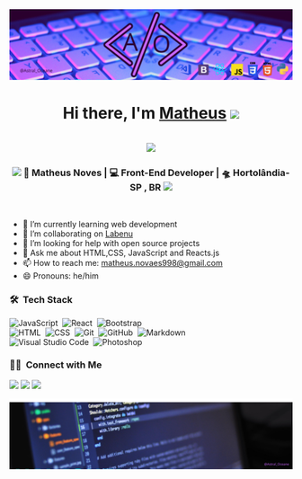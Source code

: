 <img src="https://github.com/AstralOceane/AstralOceane/blob/main/img/top-banner.png.png"/>



<div align="center">
   <h1>Hi there, I'm <a href="https://www.linkedin.com/in/matheus-novaes-a7a247200/">Matheus</a> <img src="https://media.giphy.com/media/hvRJCLFzcasrR4ia7z/giphy.gif" width="25px"> </h1>
</br>   
   
   <img src="https://pronoun.cyou/x/y?subject=He&object=Him&height=20"> 
</div>

<div align="center">
<h3><img src="https://media.giphy.com/media/WUlplcMpOCEmTGBtBW/giphy.gif" width="30"> 🙎 Matheus Noves | 💻 Front-End Developer | 🛸 Hortolândia-SP , BR <img src="https://media.giphy.com/media/WUlplcMpOCEmTGBtBW/giphy.gif" width="30"></h3>
</div>

</br>

- 🌱 I’m currently learning web development
- 👯 I’m collaborating on [Labenu](https://github.com/future4code/Matheus-Novaes)
- 🤔 I’m looking for help with open source projects
- 💬 Ask me about HTML,CSS, JavaScript and Reacts.js
- 📫 How to reach me: [matheus.novaes998@gmail.com](https://mail.google.com/mail/u/0/?tab=wm&ogbl)
- 😄 Pronouns: he/him


### 🛠 &nbsp;Tech Stack


![JavaScript](https://img.shields.io/badge/-JavaScript-05122A?style=flat&logo=javascript)&nbsp;
![React](https://img.shields.io/badge/-React-05122A?style=flat&logo=react)&nbsp;
![Bootstrap](https://img.shields.io/badge/-Bootstrap-05122A?style=flat&logo=bootstrap&logoColor=563D7C)\
![HTML](https://img.shields.io/badge/-HTML-05122A?style=flat&logo=HTML5)&nbsp;
![CSS](https://img.shields.io/badge/-CSS-05122A?style=flat&logo=CSS3&logoColor=1572B6)&nbsp;
![Git](https://img.shields.io/badge/-Git-05122A?style=flat&logo=git)&nbsp;
![GitHub](https://img.shields.io/badge/-GitHub-05122A?style=flat&logo=github)&nbsp;
![Markdown](https://img.shields.io/badge/-Markdown-05122A?style=flat&logo=markdown)\
![Visual Studio Code](https://img.shields.io/badge/-Visual%20Studio%20Code-05122A?style=flat&logo=visual-studio-code&logoColor=007ACC)&nbsp;
![Photoshop](https://img.shields.io/badge/-Photoshop-05122A?style=flat&logo=adobe-photoshop)&nbsp;


### 🤝🏻 &nbsp;Connect with Me

<p align="center">

<a href="https://www.linkedin.com/in/matheus-novaes-a7a247200/"><img src="https://img.shields.io/badge/-Matheus%20Novaes%20-0077B5?style=flat&logo=Linkedin&logoColor=white"/></a>
<a href="mailto:matheus.novaes998@gmail.com"><img src="https://img.shields.io/badge/-my gmail-D14836?style=flat&logo=Gmail&logoColor=white"/></a>
<a href="https://www.behance.net/matheusnovaes3"><img src="https://img.shields.io/badge/-@Matheus-3320EB?style=flat&logo=Behance&logoColor=white"/></a>
</p>

<img src="https://github.com/AstralOceane/AstralOceane/blob/main/img/bottom-banner.png.png" />
